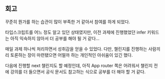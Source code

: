 ## 회고

꾸준히 뭔가를 하는 습관이 많이 부족한 거 같아서 참여를 하게 되었다.

타입스크립트를 어느 정도 알고 있던 상태였지만, 이전 과제에 진행했었던 infer 키워드는 아직 익숙하지 않아서 더 공부를 해야 될 거 같다...

매일 과제 하나씩 처리하면서 성취감을 얻을 수 있었다. 다만, 챌린지를 진행하는 사람끼리 토론하는 장이 마련됐으면 어떨까 하는 개인적인 아쉬움이 있긴 했다.

다음에 진행할 next 챌린지도 할 예정인데, 아직 App router 쪽은 어려워서 챌린지 전에 강의를 더 들으면서 공식 문서도 참고하는 식으로 공부를 더 해야 할 거 같다.
